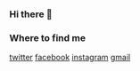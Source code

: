 ### Hi there 👋

<!--
**soledad-manriquez/soledad-manriquez** is a ✨ _special_ ✨ repository because its `README.md` (this file) appears on your GitHub profile.

Here are some ideas to get you started:

- 🔭 I’m currently working on ...
- 🌱 I’m currently learning ...
- 👯 I’m looking to collaborate on ...
- 🤔 I’m looking for help with ...
- 💬 Ask me about ...
- 📫 How to reach me: ...
- 😄 Pronouns: ...
- ⚡ Fun fact: ...
-->
### Where to find me
[twitter](https://twitter.com/@Soledad12297670)
[facebook](https://www.facebook.com/soledad.m.godoy)
[instagram](https://www.instagram.com/soledad.m.godoy/)
[gmail](https://mail.google.com/mail/u/0/?tab=rm&ogbl#inbox)
